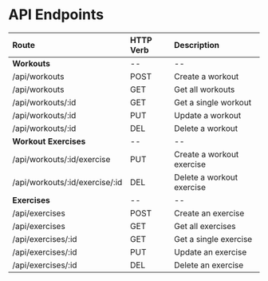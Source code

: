 API Endpoints
=============

| Route                          | HTTP Verb | Description               |
|:-------------------------------|:----------|:--------------------------|
| **Workouts**                   | --        | --                        |
| /api/workouts                  | POST      | Create a workout          |
| /api/workouts                  | GET       | Get all workouts          |
| /api/workouts/:id              | GET       | Get a single workout      |
| /api/workouts/:id              | PUT       | Update a workout          |
| /api/workouts/:id              | DEL       | Delete a workout          |
| **Workout Exercises**          | --        | --                        |
| /api/workouts/:id/exercise     | PUT       | Create a workout exercise |
| /api/workouts/:id/exercise/:id | DEL       | Delete a workout exercise |
| **Exercises**                  | --        | --                        |
| /api/exercises                 | POST      | Create an exercise        |
| /api/exercises                 | GET       | Get all exercises         |
| /api/exercises/:id             | GET       | Get a single exercise     |
| /api/exercises/:id             | PUT       | Update an exercise        |
| /api/exercises/:id             | DEL       | Delete an exercise        |
